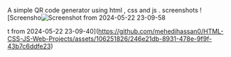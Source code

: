 
A simple QR code generator using html , css and js . 
screenshots
![Screensho![Screenshot from 2024-05-22 23-09-58](https://github.com/mehedihassan0/HTML-CSS-JS-Web-Projects/assets/106251826/bcdca8bf-b0ef-4c05-b72d-4b6d52077090)


t from 2024-05-22 23-09-40](https://github.com/mehedihassan0/HTML-CSS-JS-Web-Projects/assets/106251826/246e21db-8931-478e-9f9f-43b7c6ddfe23)


